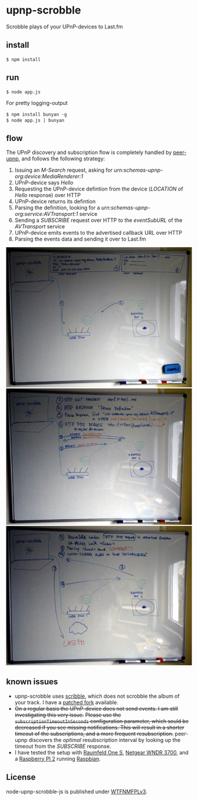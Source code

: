 # upnp-scrobble

Scrobble plays of your UPnP-devices to Last.fm

## install
    $ npm install

## run
    $ node app.js

For pretty logging-output

    $ npm install bunyan -g
    $ node app.js | bunyan

## flow

The UPnP discovery and subscription flow is completely handled by [peer-upnp](https://github.com/fraunhoferfokus/peer-upnp), and follows the following strategy:

1. Issuing an *M-Search* request, asking for *urn:schemas-upnp-org:device:MediaRenderer:1*
2. UPnP-device says *Hello*
3. Requesting the UPnP-device defintion from the device (*LOCATION* of *Hello* 
response) over HTTP
4. UPnP-device returns its defintion
5. Parsing the definition, looking for a *urn:schemas-upnp-org:service:AVTransport:1* service
6. Sending a *SUBSCRIBE* request over HTTP to the *eventSubURL* of the *AVTransport* service
7. UPnP-device emits events to the advertised callback URL over HTTP
8. Parsing the events data and sending it over to Last.fm

![](assets/slide01.jpg)
![](assets/slide02.jpg)
![](assets/slide03.jpg)

## known issues

- upnp-scrobble uses [scribble](https://github.com/TerrordactylDesigns/scribble), which does not scrobble the album of your track. I have a [patched fork](https://github.com/dittodhole/scribble) available.
- ~~On a regular basis the UPnP-device does not send events. I am still investigating this very issue.~~ ~~Please use the `subscriptionTimeoutInSeconds` configuration parameter, which sould be decreased if you see missing notifications. This will result in a shorter timeout of the subscriptions, and a more frequent resubscription.~~ peer-upnp discovers the *optimal* resubscription interval by looking up the timeout from the *SUBSCRIBE* response.
- I have tested the setup with [Raumfeld One S](www.teufelaudio.com/raumfeld-audio-streaming/raumfeld-one-s-p14713.html), [Netgear WNDR 3700](www.netgear.com/home/products/networking/wifi-routers/wndr3700.aspx), and a [Raspberry PI 2](https://www.raspberrypi.org/products/raspberry-pi-2-model-b/) running [Raspbian](https://www.raspbian.org/).
## License

node-upnp-scrobble-js is published under [WTFNMFPLv3](http://andreas.niedermair.name/introducing-wtfnmfplv3).